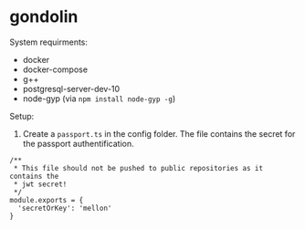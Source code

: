 # gondolin

System requirments:

- docker
- docker-compose
- g++
- postgresql-server-dev-10
- node-gyp (via `npm install node-gyp -g`)

Setup:

1. Create a `passport.ts` in the config folder. The file contains the
secret for the passport authentification.

```
/**
 * This file should not be pushed to public repositories as it contains the
 * jwt secret!
 */
module.exports = {
  'secretOrKey': 'mellon'
}
```